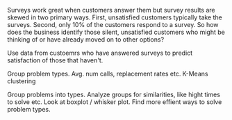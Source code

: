 Surveys work great when customers answer them but survey results are skewed in two primary ways. First, unsatisfied customers typically take the surveys.  Second, only 10% of the customers respond to a survey. So how does the business identify those silent, unsatisfied customers who might be thinking of or have already moved on to other options?


Use data from custoemrs who have answered surveys to predict satisfaction of those that haven't.



Group problem types. Avg. num calls, replacement rates etc. K-Means clustering


Group problems into types.
Analyze  groups for similarities, like hight times to solve etc. Look at boxplot / whisker plot.
Find more effient ways to solve problem types.
